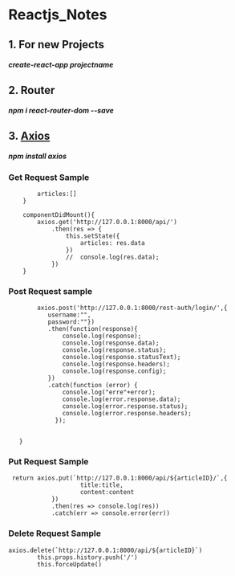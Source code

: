 # Reactjs_Notes

## 1. For new Projects
##### create-react-app projectname

## 2. Router
##### npm i react-router-dom --save


## 3. [Axios](https://www.npmjs.com/package/axios)
##### npm install axios

### Get Request Sample
```     state = {
        articles:[]
    }

    componentDidMount(){
        axios.get('http://127.0.0.1:8000/api/')
            .then(res => {
                this.setState({
                    articles: res.data
                })
                //  console.log(res.data);                 
            })
    }
 ```
 
 ### Post Request sample
 
 ```
         axios.post('http://127.0.0.1:8000/rest-auth/login/',{
            username:"",            
            password:""})
            .then(function(response){
                console.log(response);
                console.log(response.data);
                console.log(response.status);
                console.log(response.statusText);
                console.log(response.headers);
                console.log(response.config);                
            })
            .catch(function (error) {
                console.log("erre"+error);
                console.log(error.response.data);
                console.log(error.response.status);
                console.log(error.response.headers);
              });
    
    
    }
 ```
    
### Put Request Sample
```
 return axios.put(`http://127.0.0.1:8000/api/${articleID}/`,{
                    title:title,
                    content:content
            })
            .then(res => console.log(res))
            .catch(err => console.error(err))
```
### Delete Request Sample
```
axios.delete(`http://127.0.0.1:8000/api/${articleID}`)
        this.props.history.push('/')
        this.forceUpdate()
 ```
 
